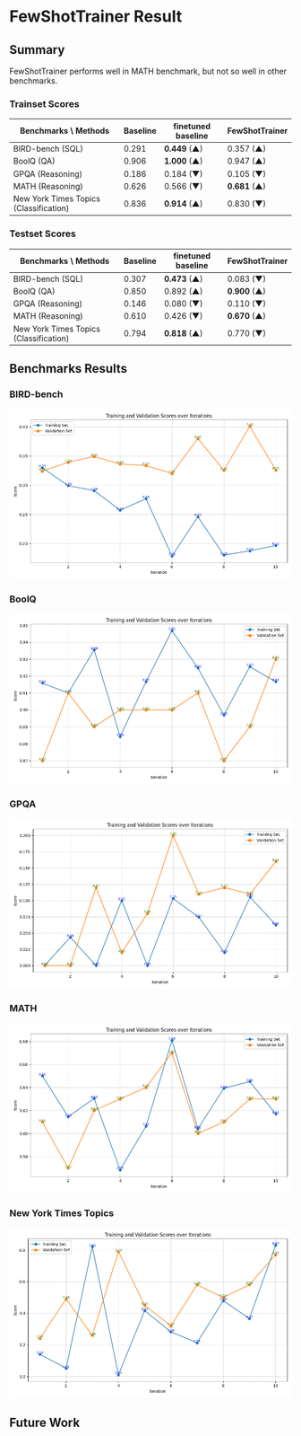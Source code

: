 # FewShotTrainer Result

## Summary

FewShotTrainer performs well in MATH benchmark, but not so well in other benchmarks.

### Trainset Scores

| Benchmarks \ Methods                   | Baseline | finetuned baseline | FewShotTrainer |
| -------------------------------------- | -------- | ------------------ | -------------- |
| BIRD-bench (SQL)                       | 0.291    | **0.449** (▲)      | 0.357 (▲)      |
| BoolQ (QA)                             | 0.906    | **1.000** (▲)      | 0.947 (▲)      |
| GPQA (Reasoning)                       | 0.186    | 0.184 (▼)          | 0.105 (▼)      |
| MATH (Reasoning)                       | 0.626    | 0.566 (▼)          | **0.681** (▲)  |
| New York Times Topics (Classification) | 0.836    | **0.914** (▲)      | 0.830 (▼)      |

### Testset Scores

| Benchmarks \ Methods                   | Baseline | finetuned baseline | FewShotTrainer |
| -------------------------------------- | -------- | ------------------ | -------------- |
| BIRD-bench (SQL)                       | 0.307    | **0.473** (▲)      | 0.083 (▼)      |
| BoolQ (QA)                             | 0.850    | 0.892 (▲)          | **0.900** (▲)  |
| GPQA (Reasoning)                       | 0.146    | 0.080 (▼)          | 0.110 (▼)      |
| MATH (Reasoning)                       | 0.610    | 0.426 (▼)          | **0.670** (▲)  |
| New York Times Topics (Classification) | 0.794    | **0.818** (▲)      | 0.770 (▼)      |

## Benchmarks Results

### BIRD-bench

![BIRD-bench](../../../../images/trainer/community/few_shot/bird_bench_result.png)

### BoolQ

![BoolQ](../../../../images/trainer/community/few_shot/boolq_result.png)

### GPQA

![GPQA](../../../../images/trainer/community/few_shot/gpqa_result.png)

### MATH

![MATH](../../../../images/trainer/community/few_shot/math_result.png)

### New York Times Topics

![New York Times Topics](../../../../images/trainer/community/few_shot/new_york_times_topics_result.png)

## Future Work
